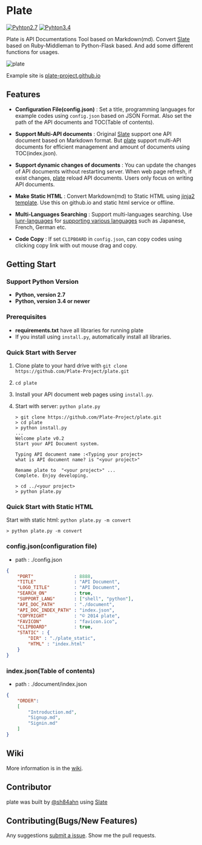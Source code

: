 Plate
========
 
[![Pyhton2.7](https://img.shields.io/badge/python-2.7-brightgreen.svg)](https://github.com/Plate-Project/plate)  [![Pyhton3.4](https://img.shields.io/badge/python-3.4-red.svg)](https://github.com/Plate-Project/plate.git)



Plate is API Documentations Tool based on Markdown(md). Convert [Slate](http://tripit.github.io/slate) based on Ruby-Middleman to Python-Flask based. And add some different functions for usages. 
  
![plate](https://farm6.staticflickr.com/5820/21503977290_41beb38dcd_b.jpg)

Example site is [plate-project.github.io](http://plate-project.github.io/)


Features
------------

- **Configuration File(config.json)**
: Set a title, programming languages for example codes using `config.json` based on JSON Format. Also set the path of the API documents and TOC(Table of contents).

- **Support Multi-API documents**
: Original [Slate](http://tripit.github.io/slate) support one API document based on Markdown format. But [plate](https://github.com/Plate-Project/plate) support multi-API documents for efficient management and amount of documents using TOC(index.json).

- **Support dynamic changes of documents**
: You can update the changes of API documents without restarting server. When web page refresh, if exist changes, [plate](https://github.com/Plate-Project/plate) reload API documents. Users only focus on writing API documents.

- **Make Static HTML**
: Convert Markdown(md) to Static HTML using [jinja2 template](http://jinja.pocoo.org/). Use this on github.io and static html service or offline.

- **Multi-Languages Searching**
: Support multi-languages searching. Use [lunr-languages](https://github.com/MihaiValentin/lunr-languages) for [supporting various languages](https://github.com/Plate-Project/plate/wiki/Multi-Language-Search) such as Japanese, French, German etc.

- **Code Copy**
: If set <code>CLIPBOARD</code> in `config.json`, can copy codes using clicking copy link with out mouse drag and copy.

Getting Start
------------------------------

### Support Python Version 
  - **Python, version 2.7**
  - **Python, version 3.4 or newer**

### Prerequisites
 
 - **requirements.txt** have all libraries for running plate
 - If you install using `install.py`, automatically install all libraries.

### Quick Start with Server 

 1. Clone plate to your hard drive with `git clone https://github.com/Plate-Project/plate.git`
 2. `cd plate`
 3. Install your API document web pages using `install.py`.
 4. Start with server: `python plate.py`

    ```shell
    > git clone https://github.com/Plate-Project/plate.git
    > cd plate 
    > python install.py 
    ...
    Welcome plate v0.2
    Start your API Document system.
    
    Typing API document name :<Typing your project>
    what is API document name? is "<your project>"
    
    Rename plate to  "<your project>" ...
    Complete. Enjoy developing.
    
    > cd ../<your project>
    > python plate.py
    ```

### Quick Start with Static HTML 
Start with static html: `python plate.py -m convert`
    
    > python plate.py -m convert

### config.json(configuration file)
- path : ./config.json
```json
{
    "PORT"               : 8888,
    "TITLE"              : "API Document", 
    "LOGO_TITLE"         : "API Document",
    "SEARCH_ON"          : true, 
    "SUPPORT_LANG"       : ["shell", "python"],
    "API_DOC_PATH"       : "./document",
    "API_DOC_INDEX_PATH" : "index.json",
    "COPYRIGHT"          : "© 2014 plate",
    "FAVICON"            : "favicon.ico",
    "CLIPBOARD"          : true,
    "STATIC" : {
        "DIR" : "./plate_static",
        "HTML" : "index.html"
    }
}
```

### index.json(Table of contents)
- path : ./document/index.json
```json
{
    "ORDER":
    [
        "Introduction.md",
        "Signup.md",
        "Signin.md"
    ]
}
```


Wiki
------------------------------
More information is in the [wiki](https://github.com/Plate-Project/plate/wiki).

Contributor
--------------------
plate was built by [@sh84ahn](https://twitter.com/sh84ahn) using [Slate](http://tripit.github.io/slate)

Contributing(Bugs/New Features)
--------------------
Any suggestions [submit a issue](https://github.com/Plate-Project/plate/issues).
Show me the pull requests.
